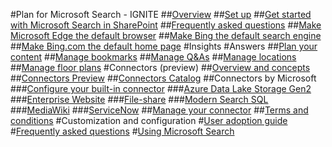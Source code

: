 #Plan for Microsoft Search - IGNITE
##[Overview](overview-microsoft-search.md)
##[Set up](setup-microsoft-search.md)
##[Get started with Microsoft Search in SharePoint](get-started-search-in-sharepoint-online.md)
##[Frequently asked questions](faqs.md)
##[Make Microsoft Edge the default browser](set-default-browser.md)
##[Make Bing the default search engine](set-default-search-engine.md)
##[Make Bing.com the default home page](set-default-homepage.md)
#Insights
#Answers
##[Plan your content](plan-your-content.md)
##[Manage bookmarks](manage-bookmarks.md)
##[Manage Q&As](manage-qas.md)
##[Manage locations](manage-locations.md)
##[Manage floor plans](manage-floorplans.md)
#Connectors (preview)
##[Overview and concepts](overview-concepts.md)
##[Connectors Preview](connectors-preview.md)
##[Connectors Catalog](connectors-catalog.md)
##Connectors by Microsoft 
###[Configure your built-in connector](configure-connector.md)
###[Azure Data Lake Storage Gen2](azure-data-lake-connector.md)
###[Enterprise Website](enterprise-web-connector.md)
###[File-share](file-share-connector.md)
###[Modern Search SQL](MSSQL-connector.md)
###[MediaWiki](mediawiki-connector.md)
###[ServiceNow](servicenow-connector.md)
##[Manage your connector](manage-connector.md)
##[Terms and conditions](terms-and-conditions.md)
#Customization and configuration
#[User adoption guide](user-adoption-guide.md)
#[Frequently asked questions](faqs.md)
#[Using Microsoft Search](use/about-microsoft-search.md)
